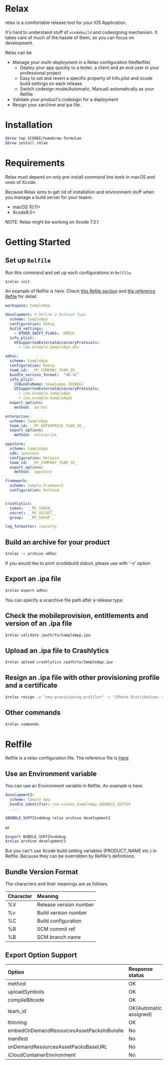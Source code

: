# Relax

relax is a comfortable release tool for your iOS Application. 

It's hard to understand stuff of `xcodebuild` and codesigning mechanism.
It takes care of much of the hassle of them, so you can focus on development.

Relax can be

- Manage your multi-deployment in a Relax configuration file(Relfile)
    - Deploy your app quickly to a tester, a client and an end user in your professional project
    - Easy to set and revert a specific property of Info.plist and xcode build settings on each release
    - Switch codesign mode(Automatic, Manual) automatically as your Relfile
- Validate your product's codesigin for a deployment
- Resign your xarchive and ipa file.

# Installation

```bash
$brew tap SCENEE/homebrew-formulae
$brew install relax
```
# Requirements

Relax must depend on only pre-install command line tools in macOS and ones of Xcode.

Because Relax aims to get rid of installation and environment stuff when you manage a build server for your teaem.

- macOS 10.11+
- Xcode8.0+

NOTE: Relax might be working on Xcode 7.3.1

# Getting Started

## Set up `Relfile`

Run this command and set up each configurations in `Relfile`.

```bash
$relax init
```

An example of Relfile is here.
Check [this Refile section](#Relfile) and [the reference Refile](https://github.com/SCENEE/relax/blob/master/etc/Relfile) for detail.

```yaml
workspace: SampleApp

development: # Define a Release Type
  scheme: SampleApp
  configuration: Debug
  build_settings:
    - OTHER_SWIFT_FLAGS: -DMOCK
  info_plist:
    UISupportedExternalAccessoryProtocols:
      - com.example.SampleApp.dev

adhoc:
  scheme: SampleApp
  configuration: Debug
  team_id: __MY_COMPANY_TEAM_ID__
  bundle_version_format:  "%R-%C"
  info_plist:
    CFBundleName: SmapleApp (DEBUG)
    UISupportedExternalAccessoryProtocols:
      - com.example.SampleApp
      - com.example.SampleApp2
  export_options:
    method:  ad-hoc

enterprise:
  scheme: SampleApp
  team_id: __MY_ENTERPRISE_TEAM_ID__
  export_options:
    method:  enterprise

appstore:
  scheme: SampleApp
  sdk: iphoneos
  configuration: Release
  team_id: __MY_COMPANY_TEAM_ID__
  export_options:
    method:  appstore

framework:
  scheme: Sample Framework
  configuration: Release


crashlytics:
  token:  __MY_TOKEN__
  secret: __MY_SECRET__
  group:  __MY_GROUP__

log_formatter: xcpretty
```

## Build an archive for your product

```bash
$relax -v archive adhoc
```

If you would like to print xcodebuild stdout, please use with '-v' option.

## Export an .ipa file

```bash
$relax export adhoc
```

You can specify a xcarchive file path after a release type.

## Check the mobileprovision, entitlements and version of an .ipa file

```bash
$relax validate /path/to/SampleApp.ipa
```

## Upload an .ipa file to Crashlytics

```bash
$relax upload crashlytics /path/to/SampleApp.ipa
```

## Resign an .ipa file with other provisioning profile and a certificate

```bash
$relax resign -p "<my-provisioning-profile>" -c "iPhone Distribution: <Me>" /path/to/SampleApp.ipa
```
## Other commands

```bash
$relax commands
```

# Relfile

Relfile is a relax configuration file. The reference file is [Here](https://github.com/SCENEE/relax/blob/master/etc/Relfile)

## Use an Environment variable

You can use an Environment variable in Relfile.
An example is here.

```yaml
development2:
  scheme: Sample App
  bundle_identifier: com.scenee.SampleApp.$BUNDLE_SUFFIX
  ....
```

```bash
$BUNDLE_SUFFIX=debug relax archive development2
```
or

```bash
$export BUNDLE_SUFFIX=debug 
$relax archive development2
```
But you can't use Xcode build setting variables (PRODUCT_NAME etc.) in Relfile.
Because they can be overridden by Relfile's definitions.

## Bundle Version Format

The characters and their meanings are as follows.

| Character | Meaning |
|:---------|:-------|
|%V| Release version number|
|%v| Build version number|
|%C| Build configuration|
|%R| SCM commit ref|
|%B| SCM branch name|

## Export Option Support

| Option | Response status |
|:---------|:-------|
| method | OK |
| uploadSymbols | OK |
| compileBitcode | OK |
| team_id | OK(Automatic assigned) |
| thinning | OK |
| embedOnDemandResourcesAssetPacksInBundle | No |
| manifest | No |
| onDemandResourcesAssetPacksBaseURL | No |
| iCloudContainerEnvironment | No |


